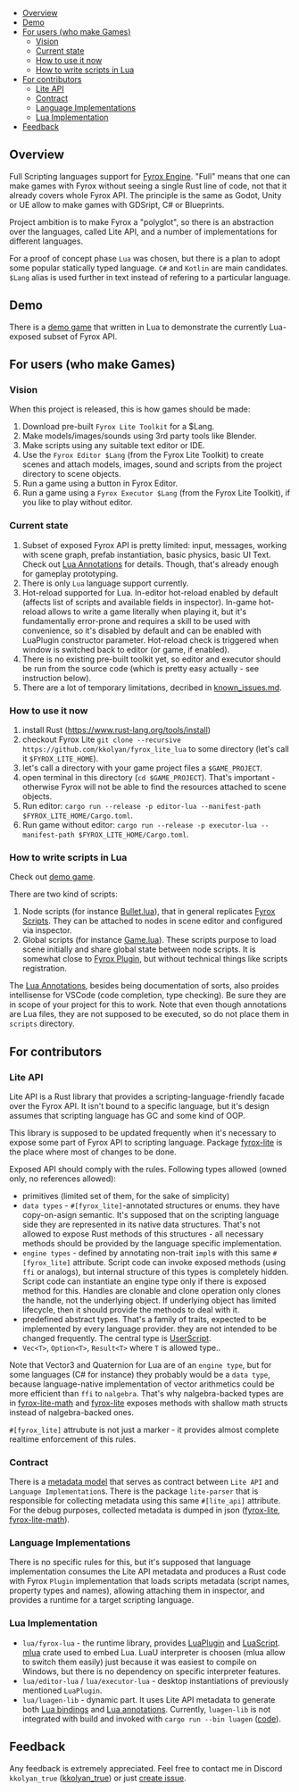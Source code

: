 - [Overview](#overview)
- [Demo](#demo)
- [For users (who make Games)](#for-users-who-make-games)
	- [Vision](#vision)
	- [Current state](#current-state)
	- [How to use it now](#how-to-use-it-now)
	- [How to write scripts in Lua](#how-to-write-scripts-in-lua)
- [For contributors](#for-contributors)
	- [Lite API](#lite-api)
	- [Contract](#contract)
	- [Language Implementations](#language-implementations)
	- [Lua Implementation](#lua-implementation)
- [Feedback](#feedback)

## Overview
Full Scripting languages support for [Fyrox Engine](https://github.com/FyroxEngine/Fyrox). "Full" means that one can make games with Fyrox without seeing a single Rust line of code, not that it already covers whole Fyrox API. The principle is the same as Godot, Unity or UE allow to make games with GDSript, C# or Blueprints.

Project ambition is to make Fyrox a "polyglot", so there is an abstraction over the languages, called Lite API, and a number of implementations for different languages. 

For a proof of concept phase `Lua` was chosen, but there is a plan to adopt some popular statically typed language. `C#` and `Kotlin` are main candidates. `$Lang` alias is used further in text instead of refering to a particular language.

## Demo
There is a [demo game](lua/examples/guards) that written in Lua to demonstrate the currently Lua-exposed subset of Fyrox API.

## For users (who make Games)

### Vision
When this project is released, this is how games should be made:
1. Download pre-built `Fyrox Lite Toolkit` for a $Lang.
2. Make models/images/sounds using 3rd party tools like Blender.
3. Make scripts using any suitable text editor or IDE.
4. Use the `Fyrox Editor $Lang` (from the Fyrox Lite Toolkit) to create scenes and attach models, images, sound and scripts from the project directory to scene objects.
5. Run a game using a button in Fyrox Editor.
6. Run a game using a `Fyrox Executor $Lang` (from the Fyrox Lite Toolkit), if you like to play without editor.

### Current state
1. Subset of exposed Fyrox API is pretty limited: input, messages, working with scene graph, prefab instantiation, basic physics, basic UI Text. Check out [Lua Annotations](lua/annotations) for details. Though, that's already enough for gameplay prototyping.
2. There is only `Lua` language support currently.
3. Hot-reload supported for Lua. In-editor hot-reload enabled by default (affects list of scripts and available fields in inspector). In-game hot-reload allows to write a game literally when playing it, but it's fundamentally error-prone and requires a skill to be used with convenience, so it's disabled by default and can be enabled with LuaPlugin constructor parameter. Hot-reload check is triggered when window is switched back to editor (or game, if enabled).
4. There is no existing pre-built toolkit yet, so editor and executor should be run from the source code (which is pretty easy actually - see instruction below).
5. There are a lot of temporary limitations, decribed in [known_issues.md](known_issues.md).
 
### How to use it now
1. install Rust (https://www.rust-lang.org/tools/install)
2. checkout Fyrox Lite `git clone --recursive https://github.com/kkolyan/fyrox_lite_lua` to some directory (let's call it `$FYROX_LITE_HOME`).
3. let's call a directory with your game project files a `$GAME_PROJECT`.
4. open terminal in this directory (`cd $GAME_PROJECT`). That's important - otherwise Fyrox will not be able to find the resources attached to scene objects.
5. Run editor: `cargo run --release -p editor-lua --manifest-path $FYROX_LITE_HOME/Cargo.toml`.
6. Run game without editor: `cargo run --release -p executor-lua --manifest-path $FYROX_LITE_HOME/Cargo.toml`.

### How to write scripts in Lua
Check out [demo game](lua/examples/guards).

There are two kind of scripts:
1. Node scripts (for instance [Bullet.lua](lua/examples/guards/scripts/Bullet.lua)), that in general replicates [Fyrox Scripts](https://fyrox-book.github.io/scripting/script.html). They can be attached to nodes in scene editor and configured via inspector.
2. Global scripts (for instance [Game.lua](lua/examples/guards/scripts/Game.lua)). These scripts purpose to load scene initially and share global state between node scripts. It is somewhat close to [Fyrox Plugin](https://fyrox-book.github.io/scripting/plugin.html), but without technical things like scripts registration.

The [Lua Annotations](lua/annotations), besides being documentation of sorts, also proides intellisense for VSCode (code completion, type checking). Be sure they are in scope of your project for this to work. Note that even though annotations are Lua files, they are not supposed to be executed, so do not place them in `scripts` directory.

## For contributors

### Lite API
Lite API is a Rust library that provides a scripting-language-friendly facade over the Fyrox API. It isn't bound to a specific language, but it's design assumes that scripting language has GC and some kind of OOP.

This library is supposed to be updated frequently when it's necessary to expose some part of Fyrox API to scripting language. Package [fyrox-lite](fyrox-lite) is the place where most of changes to be done. 

Exposed API should comply with the rules. Following types allowed (owned only, no references allowed):
* primitives (limited set of them, for the sake of simplicity)
* `data types` - `#[fyrox_lite]`-annotated structures or enums. they have copy-on-asign semantic. It's supposed that on the scripting language side they are represented in its native data structures. That's not allowed to expose Rust methods of this structures - all necessary methods should be provided by the language specific implementation.
* `engine types` - defined by annotating non-trait `impl`s with this same `#[fyrox_lite]` attribute. Script code can invoke exposed methods (using `ffi` or analogs), but internal structure of this types is completely hidden. Script code can instantiate an engine type only if there is exposed method for this. Handles are clonable and clone operation only clones the handle, not the underlying object. If underlying object has limited lifecycle, then it should provide the methods to deal with it.
* predefined abstract types. That's a family of traits, expected to be implemented by every language provider. they are not intended to be changed frequently. The central type is [UserScript](fyrox-lite/src/spi.rs).
* `Vec<T>`, `Option<T>`, `Result<T>` where `T` is allowed type..

Note that Vector3 and Quaternion for Lua are of an `engine type`, but for some languages (C# for instance) they probably would be a `data type`, because language-native implementation of vector arithmetics could be more efficient than `ffi` to `nalgebra`. That's why nalgebra-backed types are in [fyrox-lite-math](fyrox-lite-math) and [fyrox-lite](fyrox-lite) exposes methods with shallow math structs instead of nalgebra-backed ones.

`#[fyrox_lite]` attrubute is not just a marker - it provides almost complete realtime enforcement of this rules.

### Contract
There is a [metadata model](lite-model/src/lib.rs) that serves as contract between `Lite API` and `Language Implementation`s. There is the package `lite-parser` that is responsible for collecting metadata using this same `#[lite_api]` attribute. For the debug purposes, collected metadata is dumped in json ([fyrox-lite](fyrox-lite/src/domain.json), [fyrox-lite-math](fyrox-lite-math/src/domain.json)).

### Language Implementations
There is no specific rules for this, but it's supposed that language implementation consumes the Lite API metadata and produces a Rust code with Fyrox `Plugin` implementation that loads scripts metadata (script names, property types and names), allowing attaching them in inspector, and provides a runtime for a target scripting language.

### Lua Implementation
* `lua/fyrox-lua` - the runtime library, provides [LuaPlugin](lua/fyrox-lua/src/fyrox_plugin.rs) and [LuaScript](lua/fyrox-lua/src/fyrox_script.rs). [mlua](https://github.com/mlua-rs/mlua) crate used to embed Lua. LuaU interpreter is choosen (mlua allow to switch them easily) just because it was easiest to compile on Windows, but there is no dependency on specific interpreter features.
* `lua/editor-lua` / `lua/executor-lua` - desktop instantiations of previously mentioned `LuaPlugin`.
* `lua/luagen-lib` - dynamic part. It uses Lite API metadata to generate both [Lua bindings](lua/fyrox-lua/src/generated) and [Lua annotations](lua/annotations). Currently, `luagen-lib` is not integrated with build and invoked with `cargo run --bin luagen` ([code](tools/src/bin/luagen.rs)).

## Feedback
Any feedback is extremely appreciated.
Feel free to contact me in Discord `kkolyan_true` ([kkolyan_true](https://discord.com/users/333644000302989314)) or just [create issue](https://github.com/kkolyan/fyrox_lite_lua/issues/new).
